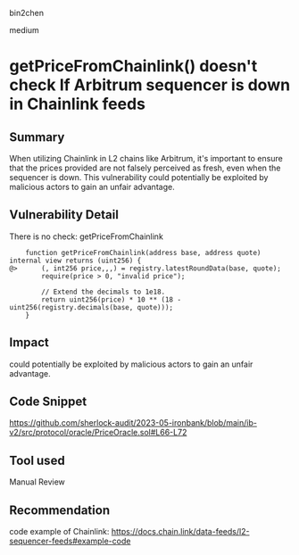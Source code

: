 bin2chen

medium

# getPriceFromChainlink() doesn't check If Arbitrum sequencer is down in Chainlink feeds

## Summary
When utilizing Chainlink in L2 chains like Arbitrum, it's important to ensure that the prices provided are not falsely perceived as fresh, even when the sequencer is down. This vulnerability could potentially be exploited by malicious actors to gain an unfair advantage.

## Vulnerability Detail
There is no check:
getPriceFromChainlink
```solidity
    function getPriceFromChainlink(address base, address quote) internal view returns (uint256) {
@>      (, int256 price,,,) = registry.latestRoundData(base, quote);
        require(price > 0, "invalid price");

        // Extend the decimals to 1e18.
        return uint256(price) * 10 ** (18 - uint256(registry.decimals(base, quote)));
    }
```


## Impact

could potentially be exploited by malicious actors to gain an unfair advantage.

## Code Snippet

https://github.com/sherlock-audit/2023-05-ironbank/blob/main/ib-v2/src/protocol/oracle/PriceOracle.sol#L66-L72

## Tool used

Manual Review

## Recommendation

code example of Chainlink:
https://docs.chain.link/data-feeds/l2-sequencer-feeds#example-code
